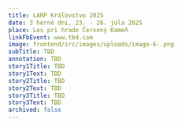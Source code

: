 ```yaml
---
title: LARP Kráľovstvo 2025
date: 3 herné dni, 23. - 26. júla 2025
place: Les pri hrade Červený Kameň
linkFbEvent: www.tbd.com
image: frontend/src/images/uploads/image-6-.png
subTitle: TBD
annotation: TBD
story1Title: TBD
story1Text: TBD
story2Title: TBD
story2Text: TBD
story3Title: TBD
story3Text: TBD
archived: false
---
```

